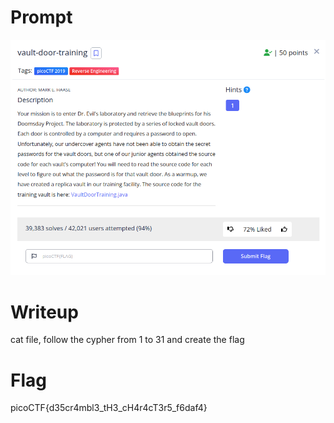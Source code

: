 <h1>
  Prompt
</h1>

![alt text](prompt.png)

<h1>
  Writeup
</h1>

cat file, follow the cypher from 1 to 31 and create the flag

<h1>
  Flag
</h1>
picoCTF{d35cr4mbl3_tH3_cH4r4cT3r5_f6daf4}
